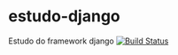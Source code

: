 # estudo-django
Estudo do framework django
[![Build Status](https://travis-ci.com/pedromadureira000/estudo-django.svg?branch=main)](https://travis-ci.com/pedromadureira000/estudo-django)

